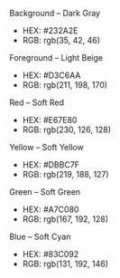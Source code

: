 Background – Dark Gray

* HEX: #232A2E
* RGB: rgb(35, 42, 46) 

Foreground – Light Beige

* HEX: #D3C6AA
* RGB: rgb(211, 198, 170) 

Red – Soft Red

* HEX: #E67E80
* RGB: rgb(230, 126, 128) 

Yellow – Soft Yellow

* HEX: #DBBC7F
* RGB: rgb(219, 188, 127) 

Green – Soft Green

* HEX: #A7C080
* RGB: rgb(167, 192, 128) 

Blue – Soft Cyan

* HEX: #83C092
* RGB: rgb(131, 192, 146) 

